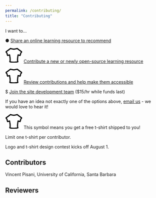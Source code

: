 ```yaml
---
permalink: /contributing/
title: "Contributing"
---
```


I want to...

&#9679; [Share an online learning resource to recommend](https://forms.gle/c1jaS3XEVXH3Savx6)

![tshirt](/assets/images/t-shirt.png "t-shirt") [Contribute a new or newly open-source learning resource](https://forms.gle/oGJQP6mkaK3uqpFy5)

![tshirt](/assets/images/t-shirt.png "t-shirt") [Review contributions and help make them accessible](https://forms.gle/EDaQ8VMx37qrxjQa7)

 $ [Join the site development team](mailto:lia@fullstackquantumcomputation.tech) ($15/hr while funds last)

If you have an idea not exactly one of the options above, [email us](mailto:ideas@fullstackquantumcomputation.tech) - we would love to hear it!

![tshirt](/assets/images/t-shirt.png "t-shirt") This symbol means you get a free t-shirt shipped to you!

Limit one t-shirt per contributor.

Logo and t-shirt design contest kicks off August 1.

## Contributors
Vincent Pisani, University of California, Santa Barbara

## Reviewers

